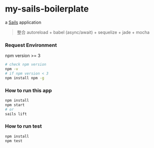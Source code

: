 # my-sails-boilerplate

a [Sails](http://sailsjs.org) application
> 整合 autoreload + babel (async/await) + sequelize + jade + mocha

### Request Environment

npm version >= 3
```bash
# check npm version
npm -v 
# if npm version < 3
npm install npm -g
```

### How to run this app

```bash
npm install
npm start 
# or
sails lift
```

### How to run test

```bash
npm install
npm test
```
